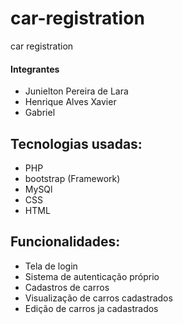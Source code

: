 # car-registration
car registration

#### Integrantes
- Junielton Pereira de Lara
- Henrique Alves Xavier
- Gabriel 

## Tecnologias usadas:
- PHP
- bootstrap (Framework)
- MySQl
- CSS 
- HTML
>

## Funcionalidades:
- Tela de login
- Sistema de autenticação próprio
- Cadastros de carros
- Visualização de carros cadastrados
- Edição de carros ja cadastrados
